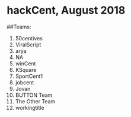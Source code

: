 # hackCent, August 2018
##Teams:
1. 50centives
2. ViralScript
3. arya
4. NA
5. winCent
6. KSquare
7. SportCent1
8. jobcent
9. Jovan
10. BUTTON Team
11. The Other Team
12. workingtitle
